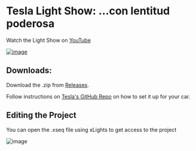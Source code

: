 # Tesla Light Show: ...con lentitud poderosa

Watch the Light Show on [YouTube](https://youtu.be/kJtpEYdlVNI)

[![image](https://user-images.githubusercontent.com/1343896/167484875-c6e352f2-d0df-456c-8c08-f7ea008402f9.png)](https://youtu.be/kJtpEYdlVNI)

## Downloads:
Download the .zip from [Releases](https://github.com/Kidsnd274/Tesla-Light-Show-con-lentitud-poderosa/releases).

Follow instructions on [Tesla's GitHub Repo](https://github.com/teslamotors/light-show) on how to set it up for your car.

## Editing the Project
You can open the .xseq file using xLights to get access to the project

![image](https://user-images.githubusercontent.com/1343896/167485115-9471590b-84c8-482f-84a4-c07dfa07b09b.png)

